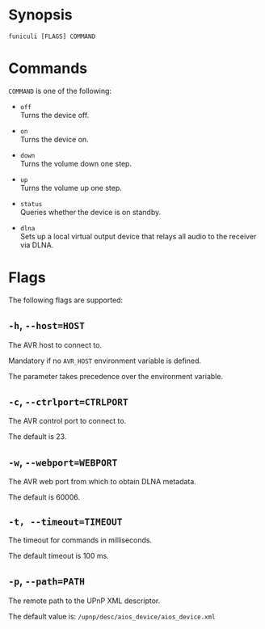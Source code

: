 <!-- markdownlint-configure-file { "MD041": { "level": 1 } } -->

# Synopsis

```shell
funiculi [FLAGS] COMMAND
```

# Commands

`COMMAND` is one of the following:

- `off`  
  Turns the device off.

- `on`  
  Turns the device on.

- `down`  
  Turns the volume down one step.

- `up`  
  Turns the volume up one step.

- `status`  
  Queries whether the device is on standby.

- `dlna`  
  Sets up a local virtual output device that relays all audio to the
  receiver via DLNA.

# Flags

The following flags are supported:

## `-h`, `--host=HOST`

The AVR host to connect to.

Mandatory if no `AVR_HOST` environment variable is defined.

The parameter takes precedence over the environment variable.

## `-c`, `--ctrlport=CTRLPORT`

The AVR control port to connect to.

The default is 23.

## `-w`, `--webport=WEBPORT`

The AVR web port from which to obtain DLNA metadata.

The default is 60006.

## `-t, --timeout=TIMEOUT`

The timeout for commands in milliseconds.

The default timeout is 100 ms.

## `-p`, `--path=PATH`

The remote path to the UPnP XML descriptor.

The default value is: `/upnp/desc/aios_device/aios_device.xml`
